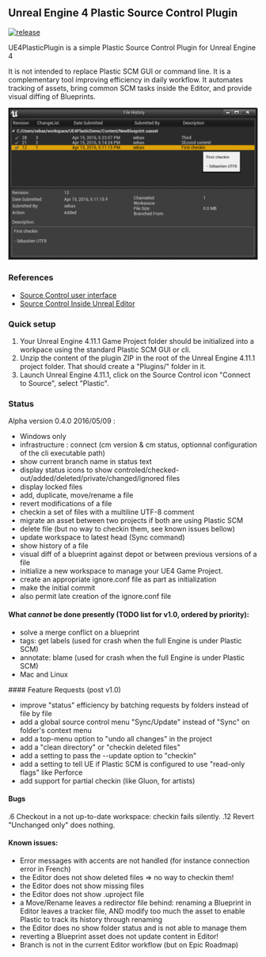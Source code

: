 Unreal Engine 4 Plastic Source Control Plugin
---------------------------------------------

[![release](https://img.shields.io/github/release/SRombauts/UE4PlasticPlugin.svg)](https://github.com/SRombauts/UE4PlasticPlugin/releases)

UE4PlasticPlugin is a simple Plastic Source Control Plugin for Unreal Engine 4

It is not intended to replace Plastic SCM GUI or command line.
It is a complementary tool improving efficiency in daily workflow.
It automates tracking of assets, bring common SCM tasks inside the Editor, and provide visual diffing of Blueprints.

![History Log window](Resources/UE4PlasticPlugin-History.png) 

### References

- [Source Control user interface](https://docs.unrealengine.com/latest/INT/Engine/UI/SourceControl/)
- [Source Control Inside Unreal Editor](https://docs.unrealengine.com/latest/INT/Engine/Basics/SourceControl/InEditor/)

### Quick setup

1. Your Unreal Engine 4.11.1 Game Project folder should be initialized
   into a workpace using the standard Plastic SCM GUI or cli.
2. Unzip the content of the plugin ZIP in the root of the Unreal Engine 4.11.1 project folder.
   That should create a "Plugins/" folder in it.
3. Launch Unreal Engine 4.11.1, click on the Source Control icon "Connect to Source", select "Plastic".

### Status

Alpha version 0.4.0 2016/05/09 :
- Windows only
- infrastructure : connect (cm version & cm status, optionnal configuration of the cli executable path)
- show current branch name in status text
- display status icons to show controled/checked-out/added/deleted/private/changed/ignored files
- display locked files
- add, duplicate, move/rename a file
- revert modifications of a file
- checkin a set of files with a multiline UTF-8 comment
- migrate an asset between two projects if both are using Plastic SCM
- delete file (but no way to checkin them, see known issues bellow)
- update workspace to latest head (Sync command)
- show history of a file
- visual diff of a blueprint against depot or between previous versions of a file
- initialize a new workspace to manage your UE4 Game Project.
- create an appropriate ignore.conf file as part as initialization
- make the initial commit
- also permit late creation of the ignore.conf file

#### What *cannot* be done presently (TODO list for v1.0, ordered by priority):
- solve a merge conflict on a blueprint
- tags: get labels (used for crash when the full Engine is under Plastic SCM)
- annotate: blame (used for crash when the full Engine is under Plastic SCM)
- Mac and Linux

#### Feature Requests (post v1.0)
- improve "status" efficiency by batching requests by folders instead of file by file
- add a global source control menu "Sync/Update" instead of "Sync" on folder's context menu
- add a top-menu option to "undo all changes" in the project
- add a "clean directory" or "checkin deleted files"
- add a setting to pass the --update option to "checkin"
- add a setting to tell UE if Plastic SCM is configured to use "read-only flags" like Perforce
- add support for partial checkin (like Gluon, for artists)

#### Bugs
.6 Checkout in a not up-to-date workspace: checkin fails silently.
.12 Revert "Unchanged only" does nothing.

#### Known issues:
- Error messages with accents are not handled (for instance connection error in French)
- the Editor does not show deleted files => no way to checkin them!
- the Editor does not show missing files
- the Editor does not show .uproject file
- a Move/Rename leaves a redirector file behind:
  renaming a Blueprint in Editor leaves a tracker file, AND modify too much the asset to enable Plastic to track its history through renaming
- the Editor does no show folder status and is not able to manage them
- reverting a Blueprint asset does not update content in Editor!
- Branch is not in the current Editor workflow (but on Epic Roadmap)
